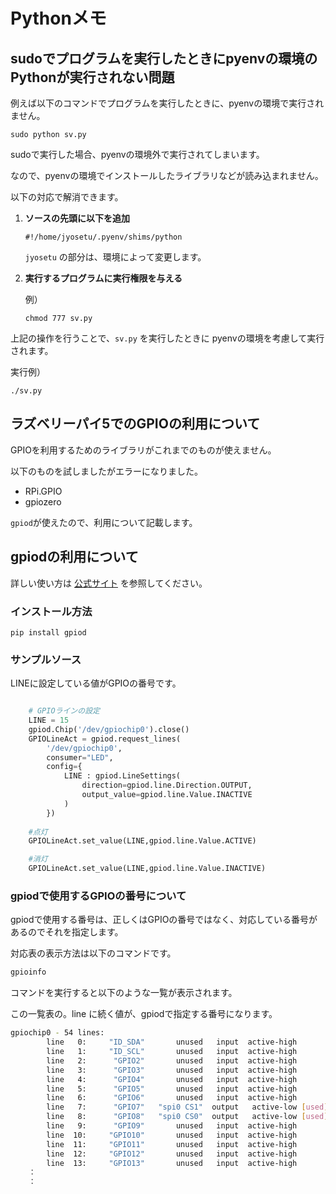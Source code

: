 # Pythonメモ

## sudoでプログラムを実行したときにpyenvの環境のPythonが実行されない問題

例えば以下のコマンドでプログラムを実行したときに、pyenvの環境で実行されません。
```
sudo python sv.py
```

sudoで実行した場合、pyenvの環境外で実行されてしまいます。

なので、pyenvの環境でインストールしたライブラリなどが読み込まれません。

以下の対応で解消できます。

1. **ソースの先頭に以下を追加**
    ```
    #!/home/jyosetu/.pyenv/shims/python
    ```

    `jyosetu` の部分は、環境によって変更します。

2. **実行するプログラムに実行権限を与える**

    例）
    ```
    chmod 777 sv.py
    ```

上記の操作を行うことで、`sv.py` を実行したときに pyenvの環境を考慮して実行されます。

実行例）
```
./sv.py
```

## ラズベリーパイ5でのGPIOの利用について

GPIOを利用するためのライブラリがこれまでのものが使えません。

以下のものを試しましたがエラーになりました。

* RPi.GPIO 
* gpiozero

`gpiod`が使えたので、利用について記載します。

## gpiodの利用について

詳しい使い方は [公式サイト](https://pypi.org/project/gpiod/) を参照してください。

### インストール方法
```
pip install gpiod
```

### サンプルソース

LINEに設定している値がGPIOの番号です。

```Python

    # GPIOラインの設定
    LINE = 15
    gpiod.Chip('/dev/gpiochip0').close()
    GPIOLineAct = gpiod.request_lines(
        '/dev/gpiochip0',
        consumer="LED",
        config={
            LINE : gpiod.LineSettings(
                direction=gpiod.line.Direction.OUTPUT,
                output_value=gpiod.line.Value.INACTIVE
            )
        })
        
    #点灯
    GPIOLineAct.set_value(LINE,gpiod.line.Value.ACTIVE)

    #消灯
    GPIOLineAct.set_value(LINE,gpiod.line.Value.INACTIVE)

```

### gpiodで使用するGPIOの番号について
gpiodで使用する番号は、正しくはGPIOの番号ではなく、対応している番号があるのでそれを指定します。

対応表の表示方法は以下のコマンドです。

```bash
gpioinfo
```

コマンドを実行すると以下のような一覧が表示されます。

この一覧表の。line に続く値が、gpiodで指定する番号になります。

```bash
gpiochip0 - 54 lines:
        line   0:     "ID_SDA"       unused   input  active-high 
        line   1:     "ID_SCL"       unused   input  active-high 
        line   2:      "GPIO2"       unused   input  active-high 
        line   3:      "GPIO3"       unused   input  active-high 
        line   4:      "GPIO4"       unused   input  active-high 
        line   5:      "GPIO5"       unused   input  active-high 
        line   6:      "GPIO6"       unused   input  active-high 
        line   7:      "GPIO7"   "spi0 CS1"  output   active-low [used]
        line   8:      "GPIO8"   "spi0 CS0"  output   active-low [used]
        line   9:      "GPIO9"       unused   input  active-high 
        line  10:     "GPIO10"       unused   input  active-high 
        line  11:     "GPIO11"       unused   input  active-high 
        line  12:     "GPIO12"       unused   input  active-high 
        line  13:     "GPIO13"       unused   input  active-high 
    ：
    ：
```